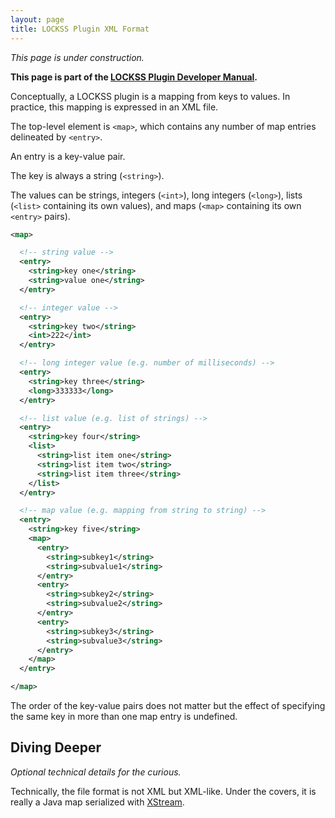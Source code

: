 ```yaml
---
layout: page
title: LOCKSS Plugin XML Format
---
```


*This page is under construction.*

**This page is part of the [LOCKSS Plugin Developer Manual](/developers/plugin/).**

Conceptually, a LOCKSS plugin is a mapping from keys to values. In practice, this mapping is expressed in an XML file.

The top-level element is `<map>`, which contains any number of map entries delineated by `<entry>`.

An entry is a key-value pair.

The key is always a string (`<string>`).

The values can be strings, integers (`<int>`), long integers (`<long>`), lists (`<list>` containing its own values), and maps (`<map>` containing its own `<entry>` pairs).

```xml
<map>

  <!-- string value -->
  <entry>
    <string>key one</string>
    <string>value one</string>
  </entry>

  <!-- integer value -->
  <entry>
    <string>key two</string>
    <int>222</int>
  </entry>

  <!-- long integer value (e.g. number of milliseconds) -->
  <entry>
    <string>key three</string>
    <long>333333</long>
  </entry>

  <!-- list value (e.g. list of strings) -->
  <entry>
    <string>key four</string>
    <list>
      <string>list item one</string>
      <string>list item two</string>
      <string>list item three</string>
    </list>
  </entry>

  <!-- map value (e.g. mapping from string to string) -->
  <entry>
    <string>key five</string>
    <map>
      <entry>
        <string>subkey1</string>
        <string>subvalue1</string>
      </entry>
      <entry>
        <string>subkey2</string>
        <string>subvalue2</string>
      </entry>
      <entry>
        <string>subkey3</string>
        <string>subvalue3</string>
      </entry>
    </map>
  </entry>

</map>
```

The order of the key-value pairs does not matter but the effect of specifying the same key in more than one map entry is undefined.

## Diving Deeper

*Optional technical details for the curious.*

Technically, the file format is not XML but XML-like. Under the covers, it is really a Java map serialized with [XStream](https://x-stream.github.io/).
